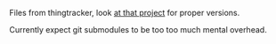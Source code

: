 Files from thingtracker, look [at that project](https://github.com/garyhodgson/thing-tracker-network) for proper versions.

Currently expect git submodules to be too too much mental overhead.
